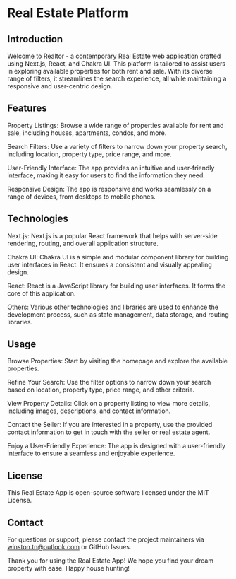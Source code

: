 # Real Estate Platform

## Introduction
Welcome to Realtor - a contemporary Real Estate web application crafted using Next.js, React, and Chakra UI. This platform is tailored to assist users in exploring available properties for both rent and sale. With its diverse range of filters, it streamlines the search experience, all while maintaining a responsive and user-centric design.

## Features
Property Listings: Browse a wide range of properties available for rent and sale, including houses, apartments, condos, and more.

Search Filters: Use a variety of filters to narrow down your property search, including location, property type, price range, and more.

User-Friendly Interface: The app provides an intuitive and user-friendly interface, making it easy for users to find the information they need.

Responsive Design: The app is responsive and works seamlessly on a range of devices, from desktops to mobile phones.

## Technologies
Next.js: Next.js is a popular React framework that helps with server-side rendering, routing, and overall application structure.

Chakra UI: Chakra UI is a simple and modular component library for building user interfaces in React. It ensures a consistent and visually appealing design.

React: React is a JavaScript library for building user interfaces. It forms the core of this application.

Others: Various other technologies and libraries are used to enhance the development process, such as state management, data storage, and routing libraries.

## Usage
Browse Properties: Start by visiting the homepage and explore the available properties.

Refine Your Search: Use the filter options to narrow down your search based on location, property type, price range, and other criteria.

View Property Details: Click on a property listing to view more details, including images, descriptions, and contact information.

Contact the Seller: If you are interested in a property, use the provided contact information to get in touch with the seller or real estate agent.

Enjoy a User-Friendly Experience: The app is designed with a user-friendly interface to ensure a seamless and enjoyable experience.

## License
This Real Estate App is open-source software licensed under the MIT License.

## Contact
For questions or support, please contact the project maintainers via winston.tn@outlook.com or GitHub Issues.

Thank you for using the Real Estate App! We hope you find your dream property with ease. Happy house hunting!
